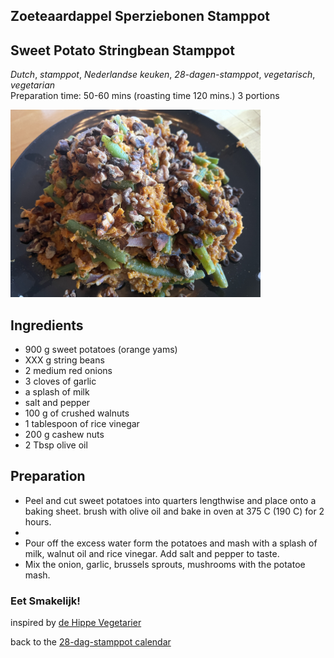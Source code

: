 ## Zoeteaardappel Sperziebonen Stamppot
## Sweet Potato Stringbean Stamppot
_Dutch_, _stamppot_, _Nederlandse keuken_, _28-dagen-stamppot_, _vegetarisch_, _vegetarian_  
Preparation time: 50-60 mins (roasting time 120 mins.)
3 portions

<img src="images/dag-26_zoeteaardappel-sperziebonen-stamppot.jpg" width="400">  

## Ingredients
* 900 g sweet potatoes (orange yams)
* XXX g string beans
* 2 medium red onions
* 3 cloves of garlic
* a splash of milk
* salt and pepper
* 100 g of crushed walnuts
* 1 tablespoon of rice vinegar
* 200 g cashew nuts
* 2 Tbsp olive oil


## Preparation
* Peel and cut sweet potatoes into quarters lengthwise and place onto a baking sheet. brush with olive oil and bake in oven at 375 C (190 C) for 2 hours.
* 
* Pour off the excess water form the potatoes and mash with a splash of milk, walnut oil and rice vinegar. Add salt and pepper to taste. 
* Mix the onion, garlic, brussels sprouts, mushrooms with the potatoe mash. 

### Eet Smakelijk!  

inspired by [de Hippe Vegetarier](https://www.dehippevegetarier.nl/vegetarische-recepten/zoete-aardappelstamppot-met-sperziebonen-en-salie/)

back to the [28-dag-stamppot calendar](https://mlopatka.github.io/recipe-book/)
